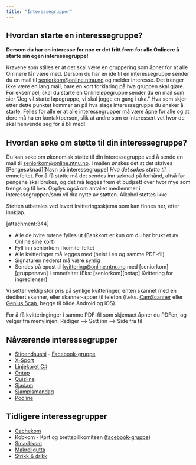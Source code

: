 ```yaml
---
title: "Interessegrupper"
---
```


Hvordan starte en interessegruppe?
-----------------------------
**Dersom du har en interesse for noe er det fritt frem for alle Onlinere å starte sin egen interessegruppe!**

Kravene som stilles er at det skal være en gruppering som åpner for at alle Onlinere får være med. Dersom du har en ide til en interessegruppe sender du en mail til seniorkom@online.ntnu.no og melder interesse. Det trenger ikke være en lang mail, bare en kort forklaring på hva gruppen skal gjøre. For eksempel, skal du starte en Onlineløpegruppe sender du en mail som sier "Jeg vil starte løpegruppe, vi skal jogge en gang i uka." Hva som skjer etter dette punktet kommer an på hva slags interessegruppe du ønsker å starte. Felles for alle er at alle interessegrupper må være åpne for alle og at dere må ha en kontaktperson, slik at andre som er interessert vet hvor de skal henvende seg for å bli med!

## Hvordan søke om støtte til din interessegruppe?

Du kan søke om økonomisk støtte til din interessegruppe ved å sende en mail til seniorkom@online.ntnu.no. 
I mailen ønskes det at det skrives [Pengesøknad][Navn på interessegruppe] _Hva det søkes støtte til_, i emnefeltet. For å få støtte må det sendes inn søknad på forhånd, altså før pengene skal brukes, og det må legges frem et budjsett over hvor mye som trengs og til hva. Opplys også om antallet medlemmer i interessegruppen/som vil dra nytte av støtten. Alkohol støttes ikke

Støtten utbetales ved levert kvitteringsskjema som kan finnes her, etter innkjøp.

[attachment:344]

- Alle de hvite rutene fylles ut (Bankkort er kun om du har brukt et av Online sine kort)
- Fyll inn seniorkom i komite-feltet
- Alle kvitteringer må legges med (helst i en og samme PDF-fil) 
- Signaturen nederst må være synlig
- Sendes på epost til [kvittering@online.ntnu.no](mailto:kvittering@online.ntnu.no) med [seniorkom][gruppenavn] i emnefeltet (Eks: [seniorkom][ontap] Kvittering for ingredienser)

Vi setter veldig stor pris på synlige kvitteringer, enten skannet med en dedikert skanner, eller skanner-apper til telefon (f.eks. [CamScanner](https://www.camscanner.com/) eller [Genius Scan](https://www.thegrizzlylabs.com/genius-scan/), begge til både Android og iOS).

For å få kvitteringinger i samme PDF-fil som skjemaet åpner du PDFen, og velger fra menylinjen: Rediger --> Sett inn --> Side fra fil

## Nåværende interessegrupper


- [Stipendsushi](https://online.ntnu.no/wiki/online/info/innsikt-og-interface/nodekomiteer/sushikom/) - [Facebook-gruppe](https://www.facebook.com/groups/394422394075947/)
- [X-Sport](https://online.ntnu.no/wiki/online/info/innsikt-og-interface/interessegrupper/x-sport/)
- [Linjekoret C#](https://online.ntnu.no/wiki/online/info/innsikt-og-interface/interessegrupper/koret/)
- [Ontap](https://online.ntnu.no/wiki/online/info/innsikt-og-interface/interessegrupper/ontap/)
- [Quizline](https://online.ntnu.no/wiki/online/info/innsikt-og-interface/interessegrupper/quizline/)
- [Sjadam](https://online.ntnu.no/wiki/online/info/innsikt-og-interface/interessegrupper/sjadom)
- [Sjampismandag](https://online.ntnu.no/wiki/online/info/innsikt-og-interface/interessegrupper/sjampismandag)
- [Podline](https://online.ntnu.no/wiki/online/info/innsikt-og-interface/interessegrupper/podline)

## Tidligere interessegrupper

- [Cachekom](https://online.ntnu.no/wiki/online/info/innsikt-og-interface/nodekomiteer/cachekom/)
- Kobkom - Kort og brettspillkomiteen ([facebook-gruppe](https://www.facebook.com/groups/357002807821891/))
- [Smashkom](https://online.ntnu.no/wiki/online/info/innsikt-og-interface/interessegrupper/smashkom/)
- [Makrellgutta](https://online.ntnu.no/wiki/online/info/innsikt-og-interface/interessegrupper/makrellgutta/)
- [Strikk & drikk](https://online.ntnu.no/wiki/online/info/innsikt-og-interface/interessegrupper/strikkogdrikk/)